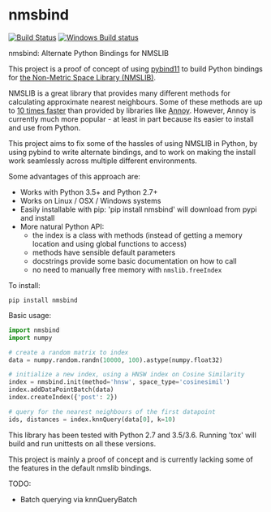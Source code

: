 nmsbind
=======

[![Build Status](https://travis-ci.org/benfred/nmsbind.svg?branch=master)](https://travis-ci.org/benfred/nmsbind)
[![Windows Build
status](https://ci.appveyor.com/api/projects/status/025rl7knj2m62hs5?svg=true)](https://ci.appveyor.com/project/benfred/nmsbind)

nmsbind: Alternate Python Bindings for NMSLIB

This project is a proof of concept of using [pybind11](https://github.com/pybind/pybind11) to
build Python bindings for [the Non-Metric Space Library (NMSLIB)](https://github.com/searchivarius/nmslib).

NMSLIB is a great library that provides many different methods for calculating approximate nearest neighbours.
Some of these methods are up to [10 times faster](https://raw.githubusercontent.com/searchivarius/nmslib/master/docs/figures/glove.png)
than provided by libraries like [Annoy](https://github.com/spotify/annoy). However, Annoy is currently much
more popular - at least in part because its easier to install and use from Python. 

This project aims to fix some of the hassles of using NMSLIB in Python, by using pybind to write alternate
bindings, and to work on making the install work seamlessly across multiple different environments.

Some advantages of this approach are:
 * Works with Python 3.5+ and Python 2.7+
 * Works on Linux / OSX / Windows systems
 * Easily installable with pip: 'pip install nmsbind' will download from pypi and install
 * More natural Python API:
    * the index is a class with methods (instead of getting a memory location and using global functions to access)
    * methods have sensible default parameters
    * docstrings provide some basic documentation on how to call
    * no need to manually free memory with ```nmslib.freeIndex```

To install:

```
pip install nmsbind
```

Basic usage:

```python
import nmsbind
import numpy

# create a random matrix to index
data = numpy.random.randn(10000, 100).astype(numpy.float32)

# initialize a new index, using a HNSW index on Cosine Similarity
index = nmsbind.init(method='hnsw', space_type='cosinesimil')
index.addDataPointBatch(data)
index.createIndex({'post': 2})

# query for the nearest neighbours of the first datapoint
ids, distances = index.knnQuery(data[0], k=10)
```

This library has been tested with Python 2.7 and 3.5/3.6. Running 'tox' will
build and run unittests on all these versions.

This project is mainly a proof of concept and is currently lacking some of the features 
in the default nmslib bindings.

TODO:
  * Batch querying via knnQueryBatch
